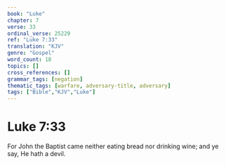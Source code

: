 ```yaml
---
book: "Luke"
chapter: 7
verse: 33
ordinal_verse: 25229
ref: "Luke 7:33"
translation: "KJV"
genre: "Gospel"
word_count: 18
topics: []
cross_references: []
grammar_tags: [negation]
thematic_tags: [warfare, adversary-title, adversary]
tags: ["Bible","KJV","Luke"]
---
```


# Luke 7:33

For John the Baptist came neither eating bread nor drinking wine; and ye say, He hath a devil.
